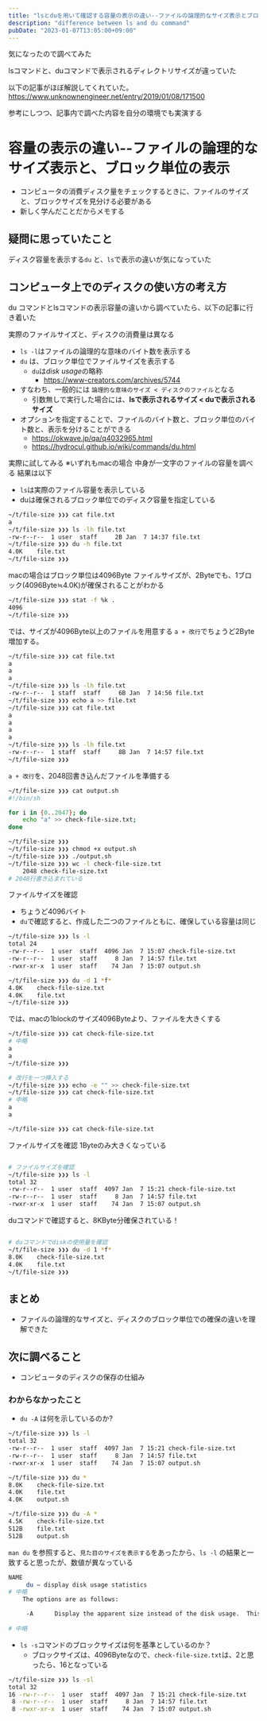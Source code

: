 ```yaml
---
title: "lsとduを用いて確認する容量の表示の違い--ファイルの論理的なサイズ表示とブロック単位の表示"
description: "difference between ls and du command"
pubDate: "2023-01-07T13:05:00+09:00"
---
```

気になったので調べてみた

lsコマンドと、duコマンドで表示されるディレクトリサイズが違っていた


以下の記事がほぼ解説してくれていた。
https://www.unknownengineer.net/entry/2019/01/08/171500

参考にしつつ、記事内で調べた内容を自分の環境でも実演する

# 容量の表示の違い--ファイルの論理的なサイズ表示と、ブロック単位の表示
 
- コンピュータの消費ディスク量をチェックするときに、ファイルのサイズと、ブロックサイズを見分ける必要がある
- 新しく学んだことだからメモする


## 疑問に思っていたこと
ディスク容量を表示する`du` と、`ls`で表示の違いが気になっていた

## コンピュータ上でのディスクの使い方の考え方

du コマンドとlsコマンドの表示容量の違いから調べていたら、以下の記事に行き着いた

実際のファイルサイズと、ディスクの消費量は異なる
- `ls -l`はファイルの論理的な意味のバイト数を表示する
- `du` は、ブロック単位でファイルサイズを表示する
    - `du`は*disk usage*の略称
        - https://www-creators.com/archives/5744
- すなわち、一般的には `論理的な意味のサイズ < ディスクのファイル`となる
    - 引数無しで実行した場合には、**lsで表示されるサイズ < duで表示されるサイズ**
- オプションを指定することで、ファイルのバイト数と、ブロック単位のバイト数と、表示を分けることができる
  - https://okwave.jp/qa/q4032965.html
  - https://hydrocul.github.io/wiki/commands/du.html

実際に試してみる
※いずれもmacの場合
中身が一文字のファイルの容量を調べる
結果は以下
- `ls`は実際のファイル容量を表示している
- duは確保されるブロック単位でのディスク容量を指定している

```sh
~/t/file-size ❯❯❯ cat file.txt
a
~/t/file-size ❯❯❯ ls -lh file.txt
-rw-r--r--  1 user  staff     2B Jan  7 14:37 file.txt
~/t/file-size ❯❯❯ du -h file.txt
4.0K	file.txt
~/t/file-size ❯❯❯
```

macの場合はブロック単位は4096Byte
ファイルサイズが、2Byteでも、1ブロック(4096Byte≒4.0K)が確保されることがわかる
```sh
~/t/file-size ❯❯❯ stat -f %k .
4096
~/t/file-size ❯❯❯

```

では、サイズが4096Byte以上のファイルを用意する
`a + 改行`でちょうど2Byte増加する。

```sh
~/t/file-size ❯❯❯ cat file.txt
a
a
a
~/t/file-size ❯❯❯ ls -lh file.txt
-rw-r--r--  1 staff  staff     6B Jan  7 14:56 file.txt
~/t/file-size ❯❯❯ echo a >> file.txt
~/t/file-size ❯❯❯ cat file.txt
a
a
a
a
~/t/file-size ❯❯❯ ls -lh file.txt
-rw-r--r--  1 staff  staff     8B Jan  7 14:57 file.txt
~/t/file-size ❯❯❯


```

`a + 改行`を、2048回書き込んだファイルを準備する

```sh
~/t/file-size ❯❯❯ cat output.sh
#!/bin/sh

for i in {0..2047}; do
	echo "a" >> check-file-size.txt;
done

~/t/file-size ❯❯❯
~/t/file-size ❯❯❯ chmod +x output.sh
~/t/file-size ❯❯❯ ./output.sh
~/t/file-size ❯❯❯ wc -l check-file-size.txt
    2048 check-file-size.txt
# 2048行書き込まれている

```

ファイルサイズを確認
- ちょうど4096バイト
- `du`で確認すると、作成した二つのファイルともに、確保している容量は同じ
```sh
~/t/file-size ❯❯❯ ls -l
total 24
-rw-r--r--  1 user  staff  4096 Jan  7 15:07 check-file-size.txt
-rw-r--r--  1 user  staff     8 Jan  7 14:57 file.txt
-rwxr-xr-x  1 user  staff    74 Jan  7 15:07 output.sh

~/t/file-size ❯❯❯ du -d 1 *f*
4.0K	check-file-size.txt
4.0K	file.txt
~/t/file-size ❯❯❯

```

では、macの1blockのサイズ4096Byteより、ファイルを大きくする

```sh
~/t/file-size ❯❯❯ cat check-file-size.txt
# 中略
a
a
~/t/file-size ❯❯❯ 

# 改行を一つ挿入する
~/t/file-size ❯❯❯ echo -e "" >> check-file-size.txt
~/t/file-size ❯❯❯ cat check-file-size.txt
# 中略
a
a

~/t/file-size ❯❯❯ cat check-file-size.txt
```

ファイルサイズを確認
1Byteのみ大きくなっている
```sh

# ファイルサイズを確認
~/t/file-size ❯❯❯ ls -l
total 32
-rw-r--r--  1 user  staff  4097 Jan  7 15:21 check-file-size.txt
-rw-r--r--  1 user  staff     8 Jan  7 14:57 file.txt
-rwxr-xr-x  1 user  staff    74 Jan  7 15:07 output.sh
```

duコマンドで確認すると、8KByte分確保されている！

```sh

# duコマンドでdiskの使用量を確認
~/t/file-size ❯❯❯ du -d 1 *f*
8.0K	check-file-size.txt
4.0K	file.txt
~/t/file-size ❯❯❯

```

## まとめ
- ファイルの論理的なサイズと、ディスクのブロック単位での確保の違いを理解できた

## 次に調べること
- コンピュータのディスクの保存の仕組み

### わからなかったこと

- `du -A` は何を示しているのか?

```sh
~/t/file-size ❯❯❯ ls -l
total 32
-rw-r--r--  1 user  staff  4097 Jan  7 15:21 check-file-size.txt
-rw-r--r--  1 user  staff     8 Jan  7 14:57 file.txt
-rwxr-xr-x  1 user  staff    74 Jan  7 15:07 output.sh

~/t/file-size ❯❯❯ du *
8.0K	check-file-size.txt
4.0K	file.txt
4.0K	output.sh

~/t/file-size ❯❯❯ du -A *
4.5K	check-file-size.txt
512B	file.txt
512B	output.sh

```

`man du` を参照すると、`見た目のサイズを表示する`をあったから、`ls -l` の結果と一致すると思ったが、数値が異なっている

```sh
NAME
     du – display disk usage statistics
# 中略
    The options are as follows:

     -A      Display the apparent size instead of the disk usage.  This can be helpful when operating on compressed volumes or sparse files.
     
# 中略
```


- `ls -s`コマンドのブロックサイズは何を基準としているのか？
    - ブロックサイズは、4096Byteなので、`check-file-size.txt`は、2と思ったら、16となっている

```sh
~/t/file-size ❯❯❯ ls -sl
total 32
16 -rw-r--r--  1 user  staff  4097 Jan  7 15:21 check-file-size.txt
 8 -rw-r--r--  1 user  staff     8 Jan  7 14:57 file.txt
 8 -rwxr-xr-x  1 user  staff    74 Jan  7 15:07 output.sh

```
